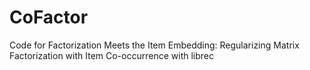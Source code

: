 # CoFactor
Code for Factorization Meets the Item Embedding: Regularizing
Matrix Factorization with Item Co-occurrence with librec

